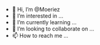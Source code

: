 - 👋 Hi, I’m @Moeriez
- 👀 I’m interested in ...
- 🌱 I’m currently learning ...
- 💞️ I’m looking to collaborate on ...
- 📫 How to reach me ...

<!---
Moeriez/Moeriez is a ✨ special ✨ repository because its `README.md` (this file) appears on your GitHub profile.
You can click the Preview link to take a look at your changes.
--->
